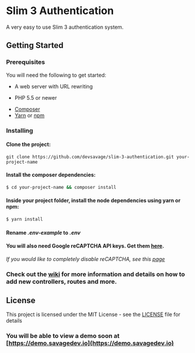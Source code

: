 # Slim 3 Authentication
A very easy to use Slim 3 authentication system.

## Getting Started

### Prerequisites

You will need the following to get started:

* A web server with URL rewriting
 - PHP 5.5 or newer
* [Composer](https://getcomposer.org/)
* [Yarn](https://yarnpkg.com/) or [npm](https://www.npmjs.com/)

### Installing
#### Clone the project:
```
git clone https://github.com/devsavage/slim-3-authentication.git your-project-name
```
#### Install the composer dependencies:
```bash
$ cd your-project-name && composer install
```
#### Inside your project folder, install the node dependencies using yarn or npm:
```bash
$ yarn install
```
#### Rename *_.env-example_* to *_.env_*

#### You will also need Google reCAPTCHA API keys. Get them [here](https://www.google.com/recaptcha).

*If you would like to completely disable reCAPTCHA, see this [page](https://github.com/devsavage/slim-3-authentication/wiki/Completely-remove-reCAPTCHA)*

### Check out the [wiki](https://github.com/devsavage/slim-3-authentication/wiki/) for more information and details on how to add new controllers, routes and more.

## License

This project is licensed under the MIT License - see the [LICENSE](LICENSE) file for details

### You will be able to view a demo soon at [https://demo.savagedev.io](https://demo.savagedev.io)
